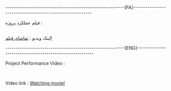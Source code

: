 
----------------------------------------------------------[FA]----------------------------------------------------------


فیلم عملکرد پروژه :
<br><br>



لینک ویدیو : <a href="https://drive.google.com/file/d/1J8cZ5bNqXfKxgMRsujJBjwVAtDwwCr9e/view">تماشای فیلم!</a>

----------------------------------------------------------[ENG]---------------------------------------------------------

Project Performance Video :


<br>

Video link : <a href="https://drive.google.com/file/d/1J8cZ5bNqXfKxgMRsujJBjwVAtDwwCr9e/view">Watching movie!</a>
